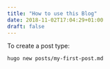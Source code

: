 ```yaml
---
title: "How to use this Blog"
date: 2018-11-02T17:04:29+01:00
draft: false
---
```


To create a post type:

```bash
hugo new posts/my-first-post.md
```
